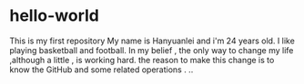 # hello-world
This is my first repository
My name is Hanyuanlei and i'm 24 years old. I like playing basketball and football. In my belief , the only way to change my life ,although a little , is working hard.
the reason to make this change is to know the GitHub and some related operations .
..
